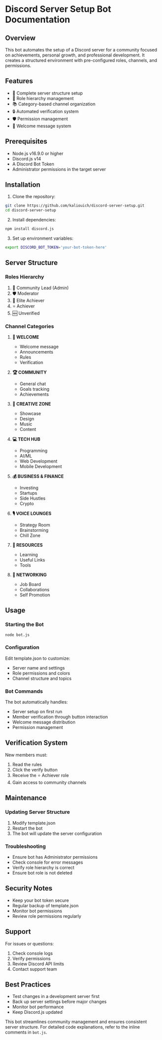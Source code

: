 # Discord Server Setup Bot Documentation

## Overview
This bot automates the setup of a Discord server for a community focused on achievements, personal growth, and professional development. It creates a structured environment with pre-configured roles, channels, and permissions.

## Features
- 🎯 Complete server structure setup
- 👥 Role hierarchy management
- 📚 Category-based channel organization
- 🔒 Automated verification system
- 🛡️ Permission management
- 💫 Welcome message system

## Prerequisites
- Node.js v16.9.0 or higher
- Discord.js v14
- A Discord Bot Token
- Administrator permissions in the target server

## Installation

1. Clone the repository:
```bash
git clone https://github.com/kaliouich/discord-server-setup.git
cd discord-server-setup
```

2. Install dependencies:
```bash
npm install discord.js
```

3. Set up environment variables:
```bash
export DISCORD_BOT_TOKEN='your-bot-token-here'
```

## Server Structure

### Roles Hierarchy
1. 🌟 Community Lead (Admin)
2. 🛡️ Moderator
3. 💎 Elite Achiever
4. ⭐ Achiever
5. 🆕 Unverified

### Channel Categories
1. **🎯 WELCOME**
   - Welcome message
   - Announcements
   - Rules
   - Verification

2. **🏆 COMMUNITY**
   - General chat
   - Goals tracking
   - Achievements

3. **🎨 CREATIVE ZONE**
   - Showcase
   - Design
   - Music
   - Content

4. **💻 TECH HUB**
   - Programming
   - AI/ML
   - Web Development
   - Mobile Development

5. **💰 BUSINESS & FINANCE**
   - Investing
   - Startups
   - Side Hustles
   - Crypto

6. **🎙️ VOICE LOUNGES**
   - Strategy Room
   - Brainstorming
   - Chill Zone

7. **🎯 RESOURCES**
   - Learning
   - Useful Links
   - Tools

8. **🤝 NETWORKING**
   - Job Board
   - Collaborations
   - Self Promotion

## Usage

### Starting the Bot
```bash
node bot.js
```

### Configuration
Edit template.json to customize:
- Server name and settings
- Role permissions and colors
- Channel structure and topics

### Bot Commands
The bot automatically handles:
- Server setup on first run
- Member verification through button interaction
- Welcome message distribution
- Permission management

## Verification System
New members must:
1. Read the rules
2. Click the verify button
3. Receive the ⭐ Achiever role
4. Gain access to community channels

## Maintenance

### Updating Server Structure
1. Modify template.json
2. Restart the bot
3. The bot will update the server configuration

### Troubleshooting
- Ensure bot has Administrator permissions
- Check console for error messages
- Verify role hierarchy is correct
- Ensure bot role is not deleted

## Security Notes
- Keep your bot token secure
- Regular backup of template.json
- Monitor bot permissions
- Review role permissions regularly

## Support
For issues or questions:
1. Check console logs
2. Verify permissions
3. Review Discord API limits
4. Contact support team

## Best Practices
- Test changes in a development server first
- Back up server settings before major changes
- Monitor bot performance
- Keep Discord.js updated

This bot streamlines community management and ensures consistent server structure. For detailed code explanations, refer to the inline comments in `bot.js`.